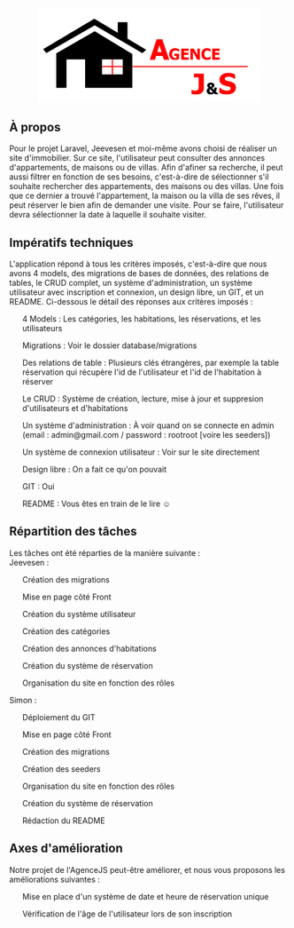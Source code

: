 <p align="center">
    <img src="public/storage/img/logo.png" width="400">
</p>

## À propos

Pour le projet Laravel, Jeevesen et moi-même avons choisi de réaliser un site d'immobilier.
Sur ce site, l'utilisateur peut consulter des annonces d'appartements, de maisons ou de villas. Afin d'afiner sa recherche, il peut aussi filtrer en fonction de ses besoins, c'est-à-dire de sélectionner s'il souhaite rechercher des appartements, des maisons ou des villas.
Une fois que ce dernier a trouvé l'appartement, la maison ou la villa de ses rêves, il peut réserver le bien afin de demander une visite. Pour se faire, l'utilisateur devra sélectionner la date à laquelle il souhaite visiter.

## Impératifs techniques

L'application répond à tous les critères imposés, c'est-à-dire que nous avons 4 models, des migrations de bases de données, des relations de tables, le CRUD complet, un système d'administration, un système utilisateur avec inscription et connexion, un design libre, un GIT, et un README.
Ci-dessous le détail des réponses aux critères imposés :
<ol>4 Models : Les catégories, les habitations, les réservations, et les utilisateurs</ol>
<ol>Migrations : Voir le dossier database/migrations</ol>
<ol>Des relations de table : Plusieurs clés étrangères, par exemple la table réservation qui récupère l'id de l'utilisateur et l'id de l'habitation à réserver</ol>
<ol>Le CRUD : Système de création, lecture, mise à jour et suppresion d'utilisateurs et d'habitations</ol>
<ol>Un système d'administration : À voir quand on se connecte en admin (email : admin@gmail.com / password : rootroot [voire les seeders])</ol>
<ol>Un système de connexion utilisateur : Voir sur le site directement</ol>
<ol>Design libre : On a fait ce qu'on pouvait</ol>
<ol>GIT : Oui</ol>
<ol>README : Vous êtes en train de le lire ☺</ol>

## Répartition des tâches

Les tâches ont été réparties de la manière suivante : <br>
Jeevesen :
<ol>Création des migrations</ol>
<ol>Mise en page côté Front</ol>
<ol>Création du système utilisateur</ol>
<ol>Création des catégories</ol>
<ol>Création des annonces d'habitations</ol>
<ol>Création du système de réservation</ol>
<ol>Organisation du site en fonction des rôles</ol>

Simon :
<ol>Déploiement du GIT</ol>
<ol>Mise en page côté Front</ol>
<ol>Création des migrations</ol>
<ol>Création des seeders</ol>
<ol>Organisation du site en fonction des rôles</ol>
<ol>Création du système de réservation</ol>
<ol>Rédaction du README</ol>

## Axes d'amélioration

Notre projet de l'AgenceJS peut-être améliorer, et nous vous proposons les améliorations suivantes :
<ol>Mise en place d'un système de date et heure de réservation unique</ol>
<ol>Vérification de l'âge de l'utilisateur lors de son inscription</ol>
